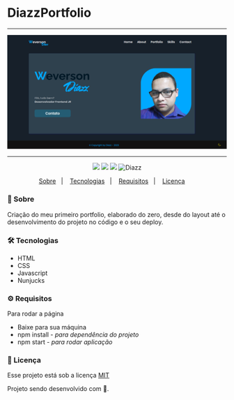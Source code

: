 # DiazzPortfolio

***

<p align="center">
    <img src="https://raw.githubusercontent.com/wevdiaz/DiazzPortfolio/main/images/telaportfolio2023.png" />
</p>

***

<p align="center">  
      <a>
          <img src="https://img.shields.io/github/repo-size/wevdiaz/DiazzPortfolio?color=%233498DB">      
      </a>  
      <a>
          <img src="https://img.shields.io/github/license/wevdiaz/DiazzPortfolio?color=%233498DB">        
      </a>      
      <a>
          <img src="https://img.shields.io/github/languages/count/wevdiaz/DiazzPortfolio?color=%233498DB">       
      </a>      
      <a>          
          <img alt="Diazz" src="https://img.shields.io/badge/made%20by-Diazz-DiazzPortfolio?color=%233498DB"> 
      </a>      
  </p> 

<p align="center">
    <a href="#speech_balloon-sobre">Sobre</a>&nbsp;&nbsp;&nbsp;|&nbsp;&nbsp;&nbsp;
    <a href="#hammer_and_wrench-tecnologias">Tecnologias</a>&nbsp;&nbsp;&nbsp;|&nbsp;&nbsp;&nbsp;
    <a href="#gear-requisitos">Requisitos</a>&nbsp;&nbsp;&nbsp;|&nbsp;&nbsp;&nbsp;
    <a href="#scroll-licença">Licença</a>&nbsp;&nbsp;&nbsp;&nbsp;&nbsp;&nbsp;    
</p>

### :speech_balloon: Sobre

Criação do meu primeiro portfolio, elaborado do zero, desde do layout até o desenvolvimento do projeto no código e o seu deploy.
 
 ### :hammer_and_wrench: Tecnologias
 
 * HTML
 * CSS
 * Javascript
 * Nunjucks

### :gear: Requisitos

Para rodar a página

* Baixe para sua máquina
* npm install - *para dependência do projeto*
* npm start - *para rodar aplicação*

### :scroll: Licença

Esse projeto está sob a licença [MIT](https://github.com/wevdiaz/DiazzPortfolio/blob/main/LICENSE)

Projeto sendo desenvolvido com :blue_heart:.
